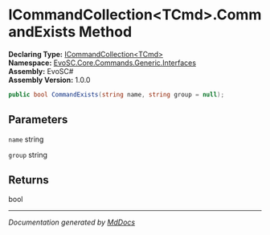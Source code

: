 ﻿<!--  
  <auto-generated>   
    The contents of this file were generated by a tool.  
    Changes to this file may be list if the file is regenerated  
  </auto-generated>   
-->

# ICommandCollection\<TCmd\>.CommandExists Method

**Declaring Type:** [ICommandCollection\<TCmd\>](../index.md)  
**Namespace:** [EvoSC.Core.Commands.Generic.Interfaces](../../index.md)  
**Assembly:** EvoSC\#  
**Assembly Version:** 1.0.0

```csharp
public bool CommandExists(string name, string group = null);
```

## Parameters

`name`  string

`group`  string

## Returns

bool

___

*Documentation generated by [MdDocs](https://github.com/ap0llo/mddocs)*
